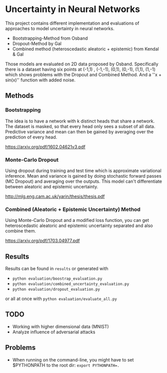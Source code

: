 # Uncertainty in Neural Networks

This project contains different implementation and evaluations of approaches to model
uncertainty in neural networks.

- Bootstrapping-Method from Osband
- Dropout-Method by Gal
- Combined method (heteroscedastic aleatoric + epistemic) from Kendal & Gal


Those models are evaluated on 2D data proposed by Osband. Specifically there is a dataset 
having six points at (-1,1) , (-1,-1), (0,1), (0,-1), (1,1), (1,-1) which shows problems with
the Dropout and Combined Method. And a ''x + sin(x)'' function with added noise.

## Methods

### Bootstrapping
The idea is to have a network with k distinct heads that share a network. The dataset
is masked, so that every head only sees a subset of all data. Predictive variance and mean
can then be gained by averaging over the prediction of every head.

https://arxiv.org/pdf/1602.04621v3.pdf


### Monte-Carlo Dropout
Using dropout during training and test time which is approximate variational inference.
Mean and variance is gained by doing stochastic forward passes (MC Dropout) and averaging
over the outputs. This model can't differentiate between aleatoric and epistemic uncertainty.

http://mlg.eng.cam.ac.uk/yarin/thesis/thesis.pdf


### Combined (Aleatoric + Epistemic Uncertainty) Method
Using Monte-Carlo Dropout and a modified loss function, you can get heteroscedastic aleatoric and
epistemic uncertainty separated and also combine them.

https://arxiv.org/pdf/1703.04977.pdf


## Results
Results can be found in `results` or generated with

- `python evaluation/boostrap_evaluation.py`
- `python evaluation/combined_uncertainty_evaluation.py`
- `python evaluation/dropout_evaluation.py`

or all at once with `python evaluation/evaluate_all.py`

## TODO
- Working with higher dimensional data (MNIST)
- Analyze influence of adversarial attacks


## Problems
- When running on the command-line, you might have to set $PYTHONPATH to the root dir: `export PYTHONPATH=.`  

